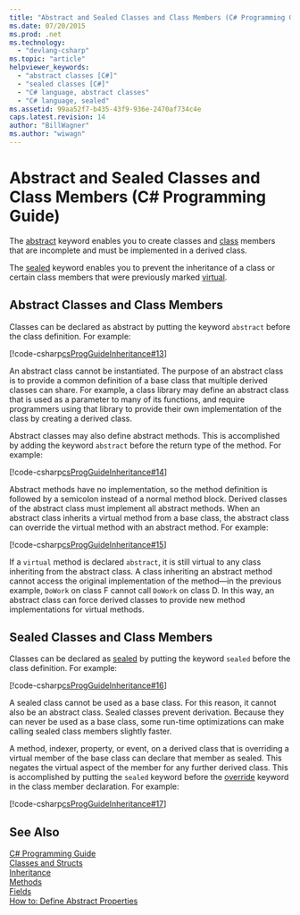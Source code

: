 ```yaml
---
title: "Abstract and Sealed Classes and Class Members (C# Programming Guide)"
ms.date: 07/20/2015
ms.prod: .net
ms.technology: 
  - "devlang-csharp"
ms.topic: "article"
helpviewer_keywords: 
  - "abstract classes [C#]"
  - "sealed classes [C#]"
  - "C# language, abstract classes"
  - "C# language, sealed"
ms.assetid: 99aa52f7-b435-43f9-936e-2470af734c4e
caps.latest.revision: 14
author: "BillWagner"
ms.author: "wiwagn"
---
```

# Abstract and Sealed Classes and Class Members (C# Programming Guide)
The [abstract](../../../csharp/language-reference/keywords/abstract.md) keyword enables you to create classes and [class](../../../csharp/language-reference/keywords/class.md) members that are incomplete and must be implemented in a derived class.  
  
 The [sealed](../../../csharp/language-reference/keywords/sealed.md) keyword enables you to prevent the inheritance of a class or certain class members that were previously marked [virtual](../../../csharp/language-reference/keywords/virtual.md).  
  
## Abstract Classes and Class Members  
 Classes can be declared as abstract by putting the keyword `abstract` before the class definition. For example:  
  
 [!code-csharp[csProgGuideInheritance#13](../../../csharp/programming-guide/classes-and-structs/codesnippet/CSharp/abstract-and-sealed-classes-and-class-members_1.cs)]  
  
 An abstract class cannot be instantiated. The purpose of an abstract class is to provide a common definition of a base class that multiple derived classes can share. For example, a class library may define an abstract class that is used as a parameter to many of its functions, and require programmers using that library to provide their own implementation of the class by creating a derived class.  
  
 Abstract classes may also define abstract methods. This is accomplished by adding the keyword `abstract` before the return type of the method. For example:  
  
 [!code-csharp[csProgGuideInheritance#14](../../../csharp/programming-guide/classes-and-structs/codesnippet/CSharp/abstract-and-sealed-classes-and-class-members_2.cs)]  
  
 Abstract methods have no implementation, so the method definition is followed by a semicolon instead of a normal method block. Derived classes of the abstract class must implement all abstract methods. When an abstract class inherits a virtual method from a base class, the abstract class can override the virtual method with an abstract method. For example:  
  
 [!code-csharp[csProgGuideInheritance#15](../../../csharp/programming-guide/classes-and-structs/codesnippet/CSharp/abstract-and-sealed-classes-and-class-members_3.cs)]  
  
 If a `virtual` method is declared `abstract`, it is still virtual to any class inheriting from the abstract class. A class inheriting an abstract method cannot access the original implementation of the method—in the previous example, `DoWork` on class F cannot call `DoWork` on class D. In this way, an abstract class can force derived classes to provide new method implementations for virtual methods.  
  
## Sealed Classes and Class Members  
 Classes can be declared as [sealed](../../../csharp/language-reference/keywords/sealed.md) by putting the keyword `sealed` before the class definition. For example:  
  
 [!code-csharp[csProgGuideInheritance#16](../../../csharp/programming-guide/classes-and-structs/codesnippet/CSharp/abstract-and-sealed-classes-and-class-members_4.cs)]  
  
 A sealed class cannot be used as a base class. For this reason, it cannot also be an abstract class. Sealed classes prevent derivation. Because they can never be used as a base class, some run-time optimizations can make calling sealed class members slightly faster.  
  
 A method, indexer, property, or event, on a derived class that is overriding a virtual member of the base class can declare that member as sealed. This negates the virtual aspect of the member for any further derived class. This is accomplished by putting the `sealed` keyword before the [override](../../../csharp/language-reference/keywords/override.md) keyword in the class member declaration. For example:  
  
 [!code-csharp[csProgGuideInheritance#17](../../../csharp/programming-guide/classes-and-structs/codesnippet/CSharp/abstract-and-sealed-classes-and-class-members_5.cs)]  
  
## See Also  
 [C# Programming Guide](../../../csharp/programming-guide/index.md)   
 [Classes and Structs](../../../csharp/programming-guide/classes-and-structs/index.md)   
 [Inheritance](../../../csharp/programming-guide/classes-and-structs/inheritance.md)   
 [Methods](../../../csharp/programming-guide/classes-and-structs/methods.md)   
 [Fields](../../../csharp/programming-guide/classes-and-structs/fields.md)   
 [How to: Define Abstract Properties](../../../csharp/programming-guide/classes-and-structs/how-to-define-abstract-properties.md)
